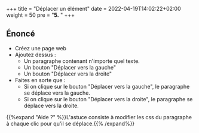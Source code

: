 +++
title = "Déplacer un élément"
date =  2022-04-19T14:02:22+02:00
weight = 50
pre = "<b>5.</b> "
+++

## Énoncé

- Créez une page web
- Ajoutez dessus :
    - Un paragraphe contenant n'importe quel texte.
    - Un bouton "Déplacer vers la gauche"
    - Un bouton "Déplacer vers la droite"
- Faites en sorte que :
    - Si on clique sur le bouton "Déplacer vers la gauche", le paragraphe se déplace vers la gauche.
    - Si on clique sur le bouton "Déplacer vers la droite", le paragraphe se déplace vers la droite.

{{%expand "Aide ?" %}}L'astuce consiste à modifier les css du paragraphe à chaque clic pour qu'il se déplace.{{% /expand%}}
